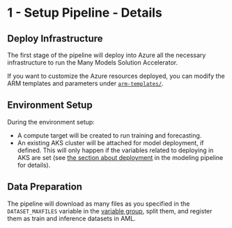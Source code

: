 # 1 - Setup Pipeline - Details

## Deploy Infrastructure

The first stage of the pipeline will deploy into Azure all the necessary infrastructure to run the Many Models Solution Accelerator.

If you want to customize the Azure resources deployed, you can modify the ARM templates and parameters under [`arm-templates/`](arm-templates).

## Environment Setup

During the environment setup:

- A compute target will be created to run training and forecasting.
- An existing AKS cluster will be attached for model deployment, if defined. This will only happen if the variables related to deploying in AKS are set (see [the section about deployment](../2-modeling/Details.md#deployment-optional) in the modeling pipeline for details).

## Data Preparation

The pipeline will download as many files as you specified in the `DATASET_MAXFILES` variable in the [variable group](../#2-create-variable-group), split them, and register them as train and inference datasets in AML.
